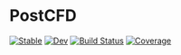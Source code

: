 # PostCFD

[![Stable](https://img.shields.io/badge/docs-stable-blue.svg)](https://yuiwa-TK.github.io/PostCFD.jl/stable/)
[![Dev](https://img.shields.io/badge/docs-dev-blue.svg)](https://yuiwa-TK.github.io/PostCFD.jl/dev/)
[![Build Status](https://travis-ci.com/yuiwa-TK/PostCFD.jl.svg?branch=main)](https://travis-ci.com/yuiwa-TK/PostCFD.jl)
[![Coverage](https://codecov.io/gh/yuiwa-TK/PostCFD.jl/branch/main/graph/badge.svg)](https://codecov.io/gh/yuiwa-TK/PostCFD.jl)
